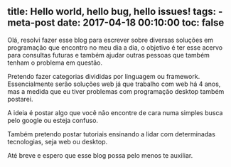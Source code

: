 title: Hello world, hello bug, hello issues!
tags:
    - meta-post
date: 2017-04-18 00:10:00
toc: false
---

Olá, resolvi fazer esse blog para escrever sobre diversas soluções em programação que encontro no meu dia a dia, o objetivo é ter esse acervo para consultas futuras e também ajudar outras pessoas que também tenham o problema em questão.

Pretendo fazer categorias divididas por linguagem ou framework. Essencialmente serão soluções web já que trabalho com web há 4 anos, mas a medida que eu tiver problemas com programação desktop também postarei.

A ideia é postar algo que você não encontre de cara numa simples busca pelo google ou esteja confuso.

Também pretendo postar tutoriais ensinando a lidar com determinadas tecnologias, seja web ou desktop.

Até breve e espero que esse blog possa pelo menos te auxiliar.
